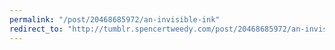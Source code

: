 ```yaml
---
permalink: "/post/20468685972/an-invisible-ink"
redirect_to: "http://tumblr.spencertweedy.com/post/20468685972/an-invisible-ink"
---
```

